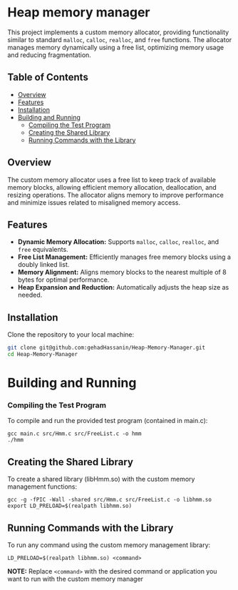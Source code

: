 # Heap memory manager

This project implements a custom memory allocator, providing functionality similar to standard `malloc`, `calloc`, `realloc`, and `free` functions. The allocator manages memory dynamically using a free list, optimizing memory usage and reducing fragmentation.

## Table of Contents

- [Overview](#overview)
- [Features](#features)
- [Installation](#installation)
- [Building and Running](#Building-and-Running)
  - [Compiling the Test Program](#Compiling-the-Test-Program)
  - [Creating the Shared Library](#creating-the-shared-library)
  - [Running Commands with the Library](#Running-Library)


## Overview

The custom memory allocator uses a free list to keep track of available memory blocks, allowing efficient memory allocation, deallocation, and resizing operations. The allocator aligns memory to improve performance and minimize issues related to misaligned memory access.

## Features

- **Dynamic Memory Allocation:** Supports `malloc`, `calloc`, `realloc`, and `free` equivalents.
- **Free List Management:** Efficiently manages free memory blocks using a doubly linked list.
- **Memory Alignment:** Aligns memory blocks to the nearest multiple of 8 bytes for optimal performance.
- **Heap Expansion and Reduction:** Automatically adjusts the heap size as needed.

## Installation

Clone the repository to your local machine:

```bash
git clone git@github.com:gehadHassanin/Heap-Memory-Manager.git
cd Heap-Memory-Manager
```
# Building and Running
### Compiling the Test Program
To compile and run the provided test program (contained in main.c):
```
gcc main.c src/Hmm.c src/FreeList.c -o hmm
./hmm
```

## Creating the Shared Library
To create a shared library (libHmm.so) with the custom memory management functions:
```
gcc -g -fPIC -Wall -shared src/Hmm.c src/FreeList.c -o libhmm.so
export LD_PRELOAD=$(realpath libhmm.so)
```

## Running Commands with the Library
To run any command using the custom memory management library:
```
LD_PRELOAD=$(realpath libhmm.so) <command>
```
**NOTE:** Replace `<command>` with the desired command or application you want to run with the custom memory manager
